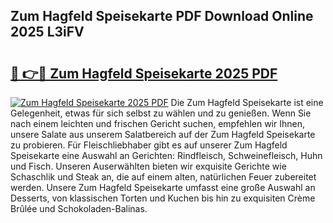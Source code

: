 ## Zum Hagfeld Speisekarte PDF Download Online 2025 L3iFV

# <h2><a href="http://gceesce.nevu.top/?p=Zum+Hagfeld+Speisekarte">🔗 👉🔴 Zum Hagfeld Speisekarte 2025 PDF</a></h2>

[![Zum Hagfeld Speisekarte 2025 PDF](https://i.imgur.com/dBaPXMq.png)](http://gceesce.nevu.top/?p=Zum+Hagfeld+Speisekarte)
Die Zum Hagfeld Speisekarte ist eine Gelegenheit, etwas für sich selbst zu wählen und zu genießen. Wenn Sie nach einem leichten und frischen Gericht suchen, empfehlen wir Ihnen, unsere Salate aus unserem Salatbereich auf der Zum Hagfeld Speisekarte zu probieren. Für Fleischliebhaber gibt es auf unserer Zum Hagfeld Speisekarte eine Auswahl an Gerichten: Rindfleisch, Schweinefleisch, Huhn und Fisch. Unseren Auserwählten bieten wir exquisite Gerichte wie Schaschlik und Steak an, die auf einem alten, natürlichen Feuer zubereitet werden. Unsere Zum Hagfeld Speisekarte umfasst eine große Auswahl an Desserts, von klassischen Torten und Kuchen bis hin zu exquisiten Crème Brûlée und Schokoladen-Balinas.
